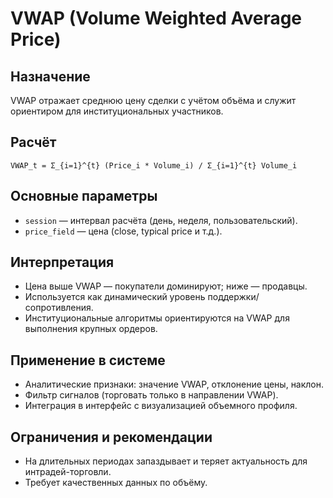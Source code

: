 # VWAP (Volume Weighted Average Price)

## Назначение
VWAP отражает среднюю цену сделки с учётом объёма и служит ориентиром для институциональных участников.

## Расчёт
```
VWAP_t = Σ_{i=1}^{t} (Price_i * Volume_i) / Σ_{i=1}^{t} Volume_i
```

## Основные параметры
- `session` — интервал расчёта (день, неделя, пользовательский).
- `price_field` — цена (close, typical price и т.д.).

## Интерпретация
- Цена выше VWAP — покупатели доминируют; ниже — продавцы.
- Используется как динамический уровень поддержки/сопротивления.
- Институциональные алгоритмы ориентируются на VWAP для выполнения крупных ордеров.

## Применение в системе
- Аналитические признаки: значение VWAP, отклонение цены, наклон.
- Фильтр сигналов (торговать только в направлении VWAP).
- Интеграция в интерфейс с визуализацией объемного профиля.

## Ограничения и рекомендации
- На длительных периодах запаздывает и теряет актуальность для интрадей-торговли.
- Требует качественных данных по объёму.
